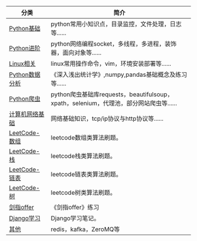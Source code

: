 |分类|简介|
|-|-|
|[Python基础](./python_basic/main.md)|python常用小知识点，目录监控，文件处理，日志等......|
|[Python进阶](./python_advance/main.md)|python网络编程socket，多线程，多进程，装饰器，面向对象等......|
|[Linux相关](./linux/main.md)|linux常用操作命令，vim，环境安装部署等......|
|[Python数据分析](./data_analysis/main.md)|《深入浅出统计学》,numpy,pandas基础概念及练习等......|
|[Python爬虫](./spiders/main.md)|python爬虫基础库requests，beautifulsoup，xpath，selenium，代理池，部分网站爬虫等......|
|[计算机网络基础](./network_protocol/main.md)|网络基础知识，tcp/ip协议与http协议等......|
|[LeetCode-数组](./leetcode_array/main.md)|leetcode数组类算法刷题。|
|[LeetCode-栈](./leetcode_stack/main.md)|leetcode栈类算法刷题。|
|[LeetCode-链表](./leetcode_linked_list/main.md)|leetcode链表类算法刷题。|
|[LeetCode-树](./leetcode_tree/main.md)|leetcode树类算法刷题。|
|[剑指offer](./JZ_offer/main.md)|《剑指offer》练习|
|[Django学习](./django_note/main.md)|Django学习笔记。|
|[其他](./others/main.md)|redis，kafka，ZeroMQ等|
